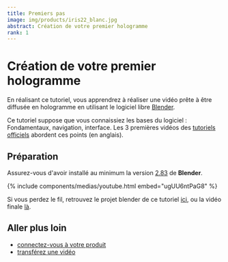 ```yaml
---
title: Premiers pas
image: img/products/iris22_blanc.jpg
abstract: Création de votre premier hologramme
rank: 1
---
```


# Création de votre premier hologramme

En réalisant ce tutoriel, vous apprendrez à réaliser une vidéo prête à être diffusée en hologramme en utilisant le logiciel libre [Blender](https://www.blender.org).

Ce tutoriel suppose que vous connaissiez les bases du logiciel : Fondamentaux, navigation, interface. Les 3 premières vidéos des [tutoriels officiels](https://www.youtube.com/playlist?list=PLa1F2ddGya_-UvuAqHAksYnB0qL9yWDO6) abordent ces points (en anglais).



## Préparation

Assurez-vous d'avoir installé au minimum la version [2.83](https://www.blender.org/download/releases/2-83/) de **Blender**.


{% include components/medias/youtube.html embed="ugUU6ntPaG8" %}


Si vous perdez le fil, retrouvez le projet blender de ce tutoriel [ici](/static/files/monkey.blend), ou la vidéo finale [là](/static/files/monkey.mp4).

## Aller plus loin

- [connectez-vous à votre produit](connect-router)
- [transférez une vidéo](media-transfer)